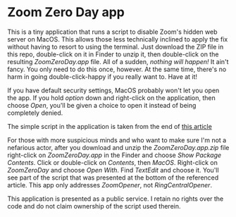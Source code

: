 # Zoom Zero Day app

This is a tiny application that runs a script to disable Zoom's hidden web server on MacOS. This allows those less technically inclined to apply the fix without having to resort to using the terminal. Just download the ZIP file in this repo, double-click on it in Finder to unzip it, then double-click on the resulting _ZoomZeroDay.app_ file. All of a sudden, _nothing will happen!_ It ain't fancy. You only need to do this once, however. At the same time, there's no harm in going double-click-happy if you really want to. Have at it!

If you have default security settings, MacOS probably won't let you open the app. If you hold _option_ down and right-click on the application, then choose _Open_, you'll be given a choice to open it instead of being completely denied.

The simple script in the application is taken from the end of [this article](https://medium.com/@jonathan.leitschuh/zoom-zero-day-4-million-webcams-maybe-an-rce-just-get-them-to-visit-your-website-ac75c83f4ef5)

For those with more suspicious minds and who want to make sure I'm not a nefarious actor, after you download and unzip the _ZoomZeroDay.app.zip_ file right-click on _ZoomZeroDay.app_ in the Finder and choose _Show Package Contents_. Click or double-click on _Contents_, then _MacOS_. Right-click on _ZoomZeroDay_ and choose _Open With_. Find _TextEdit_ and choose it. You'll see part of the script that was presented at the bottom of the referenced article. This app only addresses _ZoomOpener_, not _RingCentralOpener_.

This application is presented as a public service. I retain no rights over the code and do not claim ownership of the script used therein.
